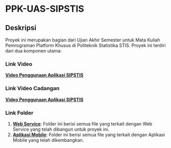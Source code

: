 # PPK-UAS-SIPSTIS

## Deskripsi

Proyek ini merupakan bagian dari Ujian Akhir Semester untuk Mata Kuliah Pemrograman Platform Khusus di Politeknik Statistika STIS. Proyek ini terdiri dari dua komponen utama:

### Link Video

[**Video Penggunaan Aplikasi SIPSTIS**](https://s.stis.ac.id/VideoUASPPKZabbarAplikasiSIPSTIS)

### Link Video Cadangan

[**Video Penggunaan Aplikasi SIPSTIS**](https://youtu.be/IsMukYuh5ng?si=IOgFEohIhBfWU24Z)



### Link Folder

1. [**Web Service**](https://github.com/zabbarfalih/ppk-uas-sipstis/tree/main/UTS%20-%20Web%20Service): Folder ini berisi semua file yang terkait dengan Web Service yang telah dibangun untuk proyek ini.
2. [**Aplikasi Mobile**](https://github.com/zabbarfalih/ppk-uas-sipstis/tree/main/UAS%20-%20Aplikasi%20Mobile%20SIPSTIS): Folder ini berisi semua file yang terkait dengan Aplikasi Mobile yang telah dikembangkan.
